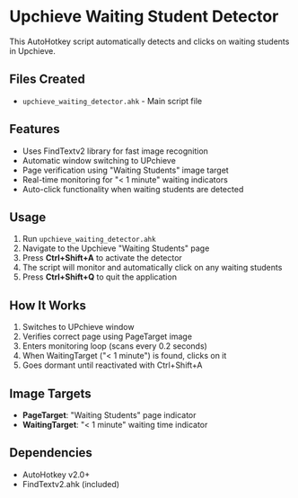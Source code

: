 # Upchieve Waiting Student Detector

This AutoHotkey script automatically detects and clicks on waiting students in Upchieve.

## Files Created
- `upchieve_waiting_detector.ahk` - Main script file

## Features
- Uses FindTextv2 library for fast image recognition
- Automatic window switching to UPchieve
- Page verification using "Waiting Students" image target
- Real-time monitoring for "< 1 minute" waiting indicators
- Auto-click functionality when waiting students are detected

## Usage
1. Run `upchieve_waiting_detector.ahk`
2. Navigate to the Upchieve "Waiting Students" page
3. Press **Ctrl+Shift+A** to activate the detector
4. The script will monitor and automatically click on any waiting students
5. Press **Ctrl+Shift+Q** to quit the application

## How It Works
1. Switches to UPchieve window
2. Verifies correct page using PageTarget image
3. Enters monitoring loop (scans every 0.2 seconds)
4. When WaitingTarget ("< 1 minute") is found, clicks on it
5. Goes dormant until reactivated with Ctrl+Shift+A

## Image Targets
- **PageTarget**: "Waiting Students" page indicator
- **WaitingTarget**: "< 1 minute" waiting time indicator

## Dependencies
- AutoHotkey v2.0+
- FindTextv2.ahk (included)
